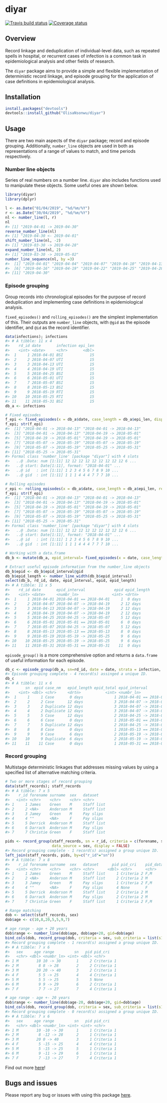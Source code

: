 
diyar
=====

[![Travis build status](https://travis-ci.org/OlisaNsonwu/diyar.svg?branch=master)](https://travis-ci.org/OlisaNsonwu/diyar) [![Coverage status](https://codecov.io/gh/OlisaNsonwu/diyar/branch/master/graph/badge.svg)](https://codecov.io/github/OlisaNsonwu/diyar?branch=master)

Overview
--------

Record linkage and deduplication of individual-level data, such as repeated spells in hospital, or recurrent cases of infection is a common task in epidemiological analysis and other fields of research.

The `diyar` package aims to provide a simple and flexible implementation of deterministic record linkage, and episode grouping for the application of case definitions in epidemiological analysis.

Installation
------------

``` r
install.packages("devtools")
devtools::install_github("OlisaNsonwu/diyar")
```

Usage
-----

There are two main aspects of the `diyar` package; record and episode grouping. Additionally, `number_line` objects are used in both as representations of a range of values to match, and time periods respectively.

### Number line objects

Series of real numbers on a number line. `diyar` also includes functions used to manipulate these objects. Some useful ones are shown below.

``` r
library(diyar)
library(dplyr)

l <- as.Date("01/04/2019", "%d/%m/%Y")
r <- as.Date("30/04/2019", "%d/%m/%Y")
nl <- number_line(l, r)
nl
#> [1] "2019-04-01 -> 2019-04-30"
reverse_number_line(nl)
#> [1] "2019-04-30 <- 2019-04-01"
shift_number_line(nl, -2)
#> [1] "2019-03-30 -> 2019-04-28"
expand_number_line(nl, 2)
#> [1] "2019-03-30 -> 2019-05-02"
number_line_sequence(nl, by =3)
#>  [1] "2019-04-01" "2019-04-04" "2019-04-07" "2019-04-10" "2019-04-13"
#>  [6] "2019-04-16" "2019-04-19" "2019-04-22" "2019-04-25" "2019-04-28"
#> [11] "2019-04-30"
```

### Episode grouping

Group records into chronological episodes for the purpose of record deduplication and implementing case definitions in epidemiological analysis.

`fixed_episodes()` and `rolling_episodes()` are the simplest implementation of this. Their outputs are `number_line` objects, with `@gid` as the episode identifier, and `@id` as the record identifier.

``` r
data(infections); infections
#> # A tibble: 11 x 4
#>    rd_id date       infection epi_len
#>    <int> <date>     <chr>       <dbl>
#>  1     1 2018-04-01 BSI            15
#>  2     2 2018-04-07 UTI            15
#>  3     3 2018-04-13 UTI            15
#>  4     4 2018-04-19 UTI            15
#>  5     5 2018-04-25 BSI            15
#>  6     6 2018-05-01 UTI            15
#>  7     7 2018-05-07 BSI            15
#>  8     8 2018-05-13 BSI            15
#>  9     9 2018-05-19 RTI            15
#> 10    10 2018-05-25 RTI            15
#> 11    11 2018-05-31 BSI            15
db_a <- infections

# Fixed episodes
f_epi <- fixed_episodes(x = db_a$date, case_length = db_a$epi_len, display = FALSE)
f_epi; str(f_epi)
#>  [1] "2018-04-01 -> 2018-04-13" "2018-04-01 -> 2018-04-13"
#>  [3] "2018-04-01 -> 2018-04-13" "2018-04-19 -> 2018-05-01"
#>  [5] "2018-04-19 -> 2018-05-01" "2018-04-19 -> 2018-05-01"
#>  [7] "2018-05-07 -> 2018-05-19" "2018-05-07 -> 2018-05-19"
#>  [9] "2018-05-07 -> 2018-05-19" "2018-05-25 -> 2018-05-31"
#> [11] "2018-05-25 -> 2018-05-31"
#> Formal class 'number_line' [package "diyar"] with 4 slots
#>   ..@ .Data: num [1:11] 12 12 12 12 12 12 12 12 12 6 ...
#>   ..@ start: Date[1:11], format: "2018-04-01" ...
#>   ..@ id   : int [1:11] 1 2 3 4 5 6 7 8 9 10 ...
#>   ..@ gid  : int [1:11] 1 1 1 4 4 4 7 7 7 10 ...

# Rolling episodes
r_epi <- rolling_episodes(x = db_a$date, case_length = db_a$epi_len, recurrence_length = 40, display = FALSE)
f_epi; str(f_epi)
#>  [1] "2018-04-01 -> 2018-04-13" "2018-04-01 -> 2018-04-13"
#>  [3] "2018-04-01 -> 2018-04-13" "2018-04-19 -> 2018-05-01"
#>  [5] "2018-04-19 -> 2018-05-01" "2018-04-19 -> 2018-05-01"
#>  [7] "2018-05-07 -> 2018-05-19" "2018-05-07 -> 2018-05-19"
#>  [9] "2018-05-07 -> 2018-05-19" "2018-05-25 -> 2018-05-31"
#> [11] "2018-05-25 -> 2018-05-31"
#> Formal class 'number_line' [package "diyar"] with 4 slots
#>   ..@ .Data: num [1:11] 12 12 12 12 12 12 12 12 12 6 ...
#>   ..@ start: Date[1:11], format: "2018-04-01" ...
#>   ..@ id   : int [1:11] 1 2 3 4 5 6 7 8 9 10 ...
#>   ..@ gid  : int [1:11] 1 1 1 4 4 4 7 7 7 10 ...

# Working with a data.frame
db_b <- mutate(db_a, epid_interval= fixed_episodes(x = date, case_length = epi_len, strata = infection, display = FALSE))

# Extract useful episode information from the number_line objects
db_b$epid <- db_b$epid_interval@gid
db_b$epid_length <- number_line_width(db_b$epid_interval)
select(db_b, rd_id, date, epid_interval, epid, epid_length)
#> # A tibble: 11 x 5
#>    rd_id date       epid_interval             epid epid_length
#>    <int> <date>     <numbr_ln>               <int> <drtn>     
#>  1     1 2018-04-01 2018-04-01 == 2018-04-01     1  0 days    
#>  2     2 2018-04-07 2018-04-07 -> 2018-04-19     2 12 days    
#>  3     3 2018-04-13 2018-04-07 -> 2018-04-19     2 12 days    
#>  4     4 2018-04-19 2018-04-07 -> 2018-04-19     2 12 days    
#>  5     5 2018-04-25 2018-04-25 -> 2018-05-07     5 12 days    
#>  6     6 2018-05-01 2018-05-01 == 2018-05-01     6  0 days    
#>  7     7 2018-05-07 2018-04-25 -> 2018-05-07     5 12 days    
#>  8     8 2018-05-13 2018-05-13 == 2018-05-13     8  0 days    
#>  9     9 2018-05-19 2018-05-19 -> 2018-05-25     9  6 days    
#> 10    10 2018-05-25 2018-05-19 -> 2018-05-25     9  6 days    
#> 11    11 2018-05-31 2018-05-31 == 2018-05-31    11  0 days
```

`episode_group()` is a more comprehensive option and returns a `data.frame` of useful information for each episode.

``` r
db_c <- episode_group(db_a, sn=rd_id, date = date, strata = infection, case_length = epi_len, display = FALSE, group_stats = TRUE)
#> Episode grouping complete - 4 record(s) assinged a unique ID.
db_c
#> # A tibble: 11 x 6
#>       sn  epid case_nm   epid_length epid_total epid_interval           
#>    <int> <dbl> <chr>     <drtn>           <int> <numbr_ln>              
#>  1     1     1 Case       0 days              1 2018-04-01 == 2018-04-01
#>  2     2     2 Case      12 days              3 2018-04-07 -> 2018-04-19
#>  3     3     2 Duplicate 12 days              3 2018-04-07 -> 2018-04-19
#>  4     4     2 Duplicate 12 days              3 2018-04-07 -> 2018-04-19
#>  5     5     5 Case      12 days              2 2018-04-25 -> 2018-05-07
#>  6     6     6 Case       0 days              1 2018-05-01 == 2018-05-01
#>  7     7     5 Duplicate 12 days              2 2018-04-25 -> 2018-05-07
#>  8     8     8 Case       0 days              1 2018-05-13 == 2018-05-13
#>  9     9     9 Case       6 days              2 2018-05-19 -> 2018-05-25
#> 10    10     9 Duplicate  6 days              2 2018-05-19 -> 2018-05-25
#> 11    11    11 Case       0 days              1 2018-05-31 == 2018-05-31
```

### Record grouping

Multistage deterministic linkages that addresses missing values by using a specified list of alternative matching criteria.

``` r
# Two or more stages of record grouping
data(staff_records); staff_records
#> # A tibble: 7 x 5
#>    r_id forename surname  sex   dataset   
#>   <int> <chr>    <chr>    <chr> <chr>     
#> 1     1 James    Green    M     Staff list
#> 2     2 <NA>     Anderson M     Staff list
#> 3     3 Jamey    Green    M     Pay slips 
#> 4     4 ""       <NA>     F     Pay slips 
#> 5     5 Derrick  Anderson M     Staff list
#> 6     6 Darrack  Anderson M     Pay slips 
#> 7     7 Christie Green    F     Staff list

pids <- record_group(staff_records, sn = r_id, criteria = c(forename, surname),
                     data_source = sex, display = FALSE)
#> Record grouping complete - 1 record(s) assigned a group unique ID.
left_join(staff_records, pids, by=c("r_id"="sn"))
#> # A tibble: 7 x 8
#>    r_id forename surname  sex   dataset      pid pid_cri    pid_dataset
#>   <int> <chr>    <chr>    <chr> <chr>      <dbl> <chr>      <chr>      
#> 1     1 James    Green    M     Staff list     1 Criteria 2 F,M        
#> 2     2 <NA>     Anderson M     Staff list     2 Criteria 2 M          
#> 3     3 Jamey    Green    M     Pay slips      1 Criteria 2 F,M        
#> 4     4 ""       <NA>     F     Pay slips      4 None       F          
#> 5     5 Derrick  Anderson M     Staff list     2 Criteria 2 M          
#> 6     6 Darrack  Anderson M     Pay slips      2 Criteria 2 M          
#> 7     7 Christie Green    F     Staff list     1 Criteria 2 F,M

# Range matching
dob <- select(staff_records, sex)
dob$age <- c(10,8,20,5,5,9,7)

# age range - age + 20 years
dob$range <- number_line(dob$age, dob$age+20, gid=dob$age)
bind_cols(dob, record_group(dob, criteria = sex, sub_criteria = list(s1a="range"), display = FALSE))
#> Record grouping complete - 1 record(s) assigned a group unique ID.
#> # A tibble: 7 x 6
#>   sex     age range         sn   pid pid_cri   
#>   <chr> <dbl> <numbr_ln> <int> <dbl> <chr>     
#> 1 M        10 10 -> 30       1     2 Criteria 1
#> 2 M         8 8 -> 28        2     2 Criteria 1
#> 3 M        20 20 -> 40       3     2 Criteria 1
#> 4 F         5 5 -> 25        4     4 Criteria 1
#> 5 M         5 5 -> 25        5     5 None      
#> 6 M         9 9 -> 29        6     2 Criteria 1
#> 7 F         7 7 -> 27        7     4 Criteria 1

# age range - age +- 20 years
dob$range <- number_line(dob$age-20, dob$age+20, gid=dob$age)
bind_cols(dob, record_group(dob, criteria = sex, sub_criteria = list(s1a="range"), display = FALSE))
#> Record grouping complete - 0 record(s) assigned a group unique ID.
#> # A tibble: 7 x 6
#>   sex     age range         sn   pid pid_cri   
#>   <chr> <dbl> <numbr_ln> <int> <int> <chr>     
#> 1 M        10 -10 -> 30      1     1 Criteria 1
#> 2 M         8 -12 -> 28      2     1 Criteria 1
#> 3 M        20 0 -> 40        3     1 Criteria 1
#> 4 F         5 -15 -> 25      4     4 Criteria 1
#> 5 M         5 -15 -> 25      5     1 Criteria 1
#> 6 M         9 -11 -> 29      6     1 Criteria 1
#> 7 F         7 -13 -> 27      7     4 Criteria 1
```

Find out more [here](https://olisansonwu.github.io/diyar/index.html)!

Bugs and issues
---------------

Please report any bug or issues with using this package [here](https://github.com/OlisaNsonwu/diyar/issues).
